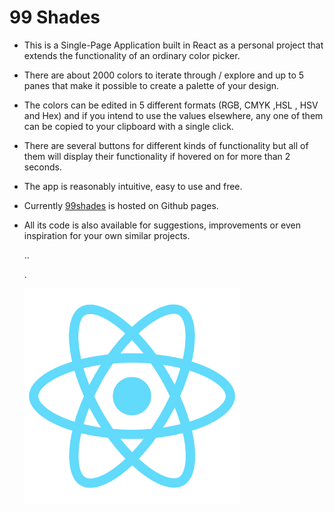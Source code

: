 # 99 Shades

- This is a Single-Page Application built in React as a personal project that extends the functionality of an ordinary
  color picker.

- There are about 2000 colors to iterate through / explore and up to 5 panes that make it possible to create a
  palette of your design.

- The colors can be edited in 5 different formats (RGB, CMYK ,HSL , HSV and Hex) and if you intend to use the values
  elsewhere, any one of them can be copied to your clipboard with a single click.

- There are several buttons for different kinds of functionality but all of them will display their functionality if
  hovered on for more than 2 seconds.

- The app is reasonably intuitive, easy to use and free.

- Currently [99shades](https://austingti.github.io/99shades/) is hosted on Github pages.

- All its code is also available for suggestions, improvements or even inspiration for your own similar projects.
  
  ..
  
  .
  
  <img title="" src="public/logo512.png" alt="logo512.png" data-align="center" width="344">
